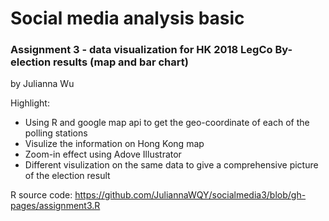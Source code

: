 # Social media analysis basic

### Assignment 3 - data visualization for HK 2018 LegCo By-election results (map and bar chart)

by Julianna Wu

Highlight:
- Using R and google map api to get the geo-coordinate of each of the polling stations
- Visulize the information on Hong Kong map
- Zoom-in effect using Adove Illustrator
- Different visulization on the same data to give a comprehensive picture of the election result

R source code: https://github.com/JuliannaWQY/socialmedia3/blob/gh-pages/assignment3.R